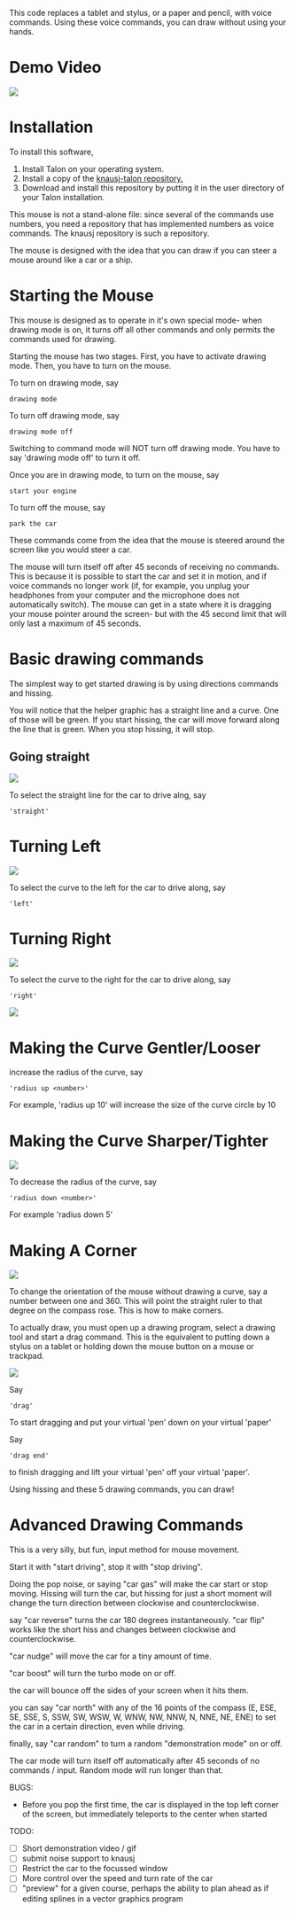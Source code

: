 This code replaces a tablet and stylus, or a paper and pencil, with voice commands.  Using these voice commands, you can draw without using your hands.  

# Demo Video


![](assets/drawing-a-half-moon.gif)


# Installation

To install this software, 

1. Install Talon on your operating system.
2. Install a copy of the [knausj-talon repository.](https://github.com/knausj85/knausj_talon )
3. Download and install this repository by putting it in the user directory of your Talon installation.  

This mouse is not a stand-alone file: since several of the commands use numbers, you need a repository that has implemented numbers as voice commands.  The knausj repository is such a repository. 

The mouse is designed with the idea that you can draw if you can steer a mouse around like a car or a ship.  

# Starting the Mouse

This mouse is designed as to operate in it's own special mode- when drawing mode is on, it turns off all other commands and only permits the commands used for drawing.  

Starting the mouse has two stages.  First, you have to activate drawing mode.  Then, you have to turn on the mouse. 

To turn on drawing mode, say 

    drawing mode

To turn off drawing mode, say

    drawing mode off

Switching to command mode will NOT turn off drawing mode.  You have to say 'drawing mode off' to turn it off.  

Once you are in drawing mode, to turn on the mouse, say 

    start your engine

To turn off the mouse, say 

    park the car

These commands come from the idea that the mouse is steered around the screen like you would steer a car.  

The mouse will turn itself off after 45 seconds of receiving no commands.  This is because it is possible to start the car and set it in motion, and if voice commands no longer work (if, for example, you unplug your headphones from your computer and the microphone does not automatically switch).  The mouse can get in a state where it is dragging your mouse pointer around the screen- but with the 45 second limit that will only last a maximum of 45 seconds.  

# Basic drawing commands  

The simplest way to get started drawing is by using directions commands and hissing.  

You will notice that the helper graphic has a straight line and a curve.  One of those will be green.  If you start hissing, the car will move forward along the line that is green.  When you stop hissing, it will stop.  

## Going straight

![](assets/straight.gif)

To select the straight line for the car to drive alng, say 

    'straight' 

# Turning Left

![](assets/left-hiss.gif)

To select the curve to the left for the car to drive along, say 

    'left'

# Turning Right

![](assets/right.gif)

To select the curve to the right for the car to drive along, say 

    'right' 

![](assets/radius-up.gif)

# Making the Curve Gentler/Looser

increase the radius of the curve, say 

    'radius up <number>'

For example, 'radius up 10' will increase the size of the curve circle by 10 

# Making the Curve Sharper/Tighter

![](assets/radius-down.gif)

To decrease the radius of the curve, say 

    'radius down <number>'

For example 'radius down 5'


# Making A Corner

![](assets/orientation-by-degree.gif)

To change the orientation of the mouse without drawing a curve, say a number between one and 360.  This will point the straight ruler to that degree on the compass rose.  This is how to make corners.  


To actually draw, you must open up a drawing program, select a drawing tool and start a drag command.  This is the equivalent to putting down a stylus on a tablet or holding down the mouse button on a mouse or trackpad.  

![](assets/drag.gif)


Say 

    'drag' 

To start dragging and put your virtual 'pen' down on your virtual 'paper'

Say 

    'drag end' 

to finish dragging and lift your virtual 'pen' off your virtual 'paper'.


Using hissing and these 5 drawing commands, you can draw!  



# Advanced Drawing Commands 









This is a very silly, but fun, input method for mouse movement.

Start it with "start driving", stop it with "stop driving".

Doing the pop noise, or saying "car gas" will make the car start or stop moving. Hissing will turn the car, but hissing for just a short moment will change the turn direction between clockwise and counterclockwise.

say "car reverse" turns the car 180 degrees instantaneously. "car flip" works like the short hiss and changes between clockwise and counterclockwise.

"car nudge" will move the car for a tiny amount of time.

"car boost" will turn the turbo mode on or off.

the car will bounce off the sides of your screen when it hits them.

you can say "car north" with any of the 16 points of the compass (E, ESE, SE, SSE, S, SSW, SW, WSW, W, WNW, NW, NNW, N, NNE, NE, ENE) to set the car in a certain direction, even while driving.

finally, say "car random" to turn a random "demonstration mode" on or off.

The car mode will turn itself off automatically after 45 seconds of no commands / input. Random mode will run longer than that.

BUGS:

* Before you pop the first time, the car is displayed in the top left corner of the screen, but immediately teleports to the center when started

TODO:

* [ ] Short demonstration video / gif
* [ ] submit noise support to knausj
* [ ] Restrict the car to the focussed window
* [ ] More control over the speed and turn rate of the car
* [ ] "preview" for a given course, perhaps the ability to plan ahead as if editing splines in a vector graphics program